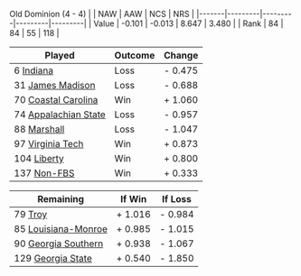 Old Dominion (4 - 4)
|       |   NAW   |   AAW   |   NCS   |   NRS   |
|-------|---------|---------|---------|---------|
| Value |  -0.101 |  -0.013 |   8.647 |   3.480 |
| Rank  |      84 |      84 |      55 |     118 |

| Played                    | Outcome    |  Change  |
|---------------------------|------------|----------|
|   6 [Indiana               ](Indiana.md)| Loss       | -  0.475 |
|  31 [James Madison         ](JamesMadison.md)| Loss       | -  0.688 |
|  70 [Coastal Carolina      ](CoastalCarolina.md)| Win        | +  1.060 |
|  74 [Appalachian State     ](AppalachianState.md)| Loss       | -  0.957 |
|  88 [Marshall              ](Marshall.md)| Loss       | -  1.047 |
|  97 [Virginia Tech         ](VirginiaTech.md)| Win        | +  0.873 |
| 104 [Liberty               ](Liberty.md)| Win        | +  0.800 |
| 137 [Non-FBS               ](NonFBS.md)| Win        | +  0.333 |

| Remaining                 |  If Win  |  If Loss |
|---------------------------|----------|----------|
|  79 [Troy                  ](Troy.md)| +  1.016 | -  0.984 |
|  85 [Louisiana-Monroe      ](LouisianaMonroe.md)| +  0.985 | -  1.015 |
|  90 [Georgia Southern      ](GeorgiaSouthern.md)| +  0.938 | -  1.067 |
| 129 [Georgia State         ](GeorgiaState.md)| +  0.540 | -  1.850 |

